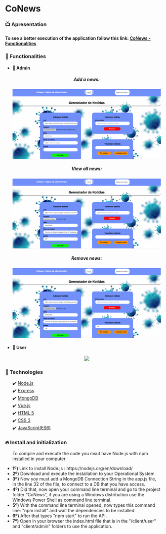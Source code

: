 # CoNews

<h3>📺 Apresentation </h3>
<h4>To see a better execution of the application follow this link: <a href="https://youtu.be/LZd6BWTIXDI">CoNews - Functionalities</a> </h4>

<h3>🔧 Functionalities </h3>
<ul>
  <li>
    <h4>🔐 Admin </h4>
    <div align="center">
      <h5>Add a news:</h5>
      <img src="./client/images/admin_demo1.gif"/>
    </div>
    <div align="center">
      <h5>View all news:</h5>
      <img src="./client/images/admin_demo2.gif"/>
    </div>
    <div align="center">
      <h5>Remove news:</h5>
      <img src="./client/images/admin_demo3.gif"/>
    </div>
  </li>
  <li>
    <h4>👥 User </h4>
    <div align="center">
      <img src="./client/images/user_demo1.gif"/>
    </div>
  </li>
</ul>

<h3>🚀  Technologies</h3>
<ul style="list-style-type:none;">
  <li>
        ✔️ <a  href="https://nodejs.org/en/" target="blank">Node.js</a>
    </li>
    <li>
        ✔️ <a  href="https://expressjs.com/pt-br/" target="blank">Express</a>
    </li>
    <li>
        ✔️ <a  href="https://www.mongodb.com/" target="blank">MongoDB</a>
    </li>
    <li>
        ✔️ <a  href="https://vuejs.org/" target="blank">Vue.js</a>
    </li>
    <li>
        ✔️ <a  href="https://developer.mozilla.org/pt-BR/docs/Web/HTML" target="blank">HTML 5</a>
    </li>
    <li>
        ✔️ <a  href="https://developer.mozilla.org/pt-BR/docs/Web/CSS" target="blank">CSS 3</a>
    </li>
    <li>
        ✔️ <a  href="https://developer.mozilla.org/pt-BR/docs/Aprender/JavaScript" target="blank">JavaScript(ES6)</a>
    </li>
</ul>
<h3>🔥 Install and initialization</h3>
<ul>
<p>To compile and execute the code you msut have Node.js  with npm installed in your computer</p>
	<li><b>1º)</b> Link to install Node.js : https://nodejs.org/en/download/</li>
	<li><b>2º)</b> Download and execute the installation to your Operational System</li>
  <li><b>3º)</b> Now yoy must add a MongoDB Connection String in the app.js file, in the line 32 of the file, to connect to a DB that you have access.</li>
	<li><b>4º)</b> Did that, now open your command line terminal and go to the project folder “CoNews”, if you are using a Windows distribution use the Windows Power Shell as command line terminal.</li>
	<li><b>5º)</b> With the command line terminal opened, now types this command line: "npm install" and wait the dependencies to be installed</li>
	<li><b>6º)</b> After that types "npm start" to run the API.</li>
	<li><b>7º)</b> Open in your browser the index.html file that is in the "/client/user" and "client/admin" folders to use the application.</li>
</ul>


